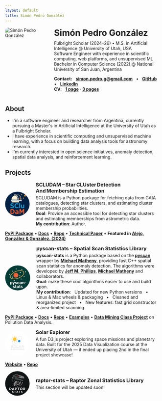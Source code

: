 ```yaml
---
layout: default
title: Simón Pedro González
---
```


<div style="display: flex; align-items: flex-start; gap: 20px; flex-wrap: wrap; margin-bottom: 1.5rem;">
  <img src="/profile.png" alt="Simón Pedro González" style="width: 140px; border-radius: 10px; flex-shrink: 0;" />
  
  <div style="flex: 1; min-width: 200px;">
    <h1 style="margin: 0 0 0.5rem 0;">Simón Pedro González</h1>
    <p style="margin: 0;">
      Fulbright Scholar (2024–26) • M.S. in Artificial Intelligence @ University of Utah, USA<br>
      Software  Engineer with experience in scientific computing, web platforms, and unsupervised ML<br>
      Bachelor in Computer Science (2022) @ National University of San Juan, Argentina<br>
    </p>
    <p>
      <b>Contact:</b> &nbsp;
      <b><a href="mailto:simon.pedro.g@gmail.com">simon.pedro.g@gmail.com</a></b> &nbsp; • &nbsp;
      <b><a href="https://github.com/simonpedrogonzalez" target="_blank">GitHub</a></b> &nbsp; • &nbsp;
      <b><a href="https://www.linkedin.com/in/simon-pedro-gonzalez-70990a21a" target="_blank">LinkedIn</a></b><br>
      <b>CV</b>: &nbsp; <b><a href="/cv_simon_gonzalez_1.pdf">1 page</a></b> · <b><a href="/cv_simon_gonzalez_3.pdf">3 pages</a></b> &nbsp;
    </p>
  </div>
</div>

## About

- I'm a software engineer and researcher from Argentina, currently pursuing a Master's in Artificial Intelligence at the University of Utah as a Fulbright Scholar.
- I have experience in scientific computing and unsupervised machine learning, with a focus on building data analysis tools for astronomy research.
- I'm currently interested in open science initiatives, anomaly detection, spatial data analysis, and reinforcement learning.

## Projects

<div style="display: flex; align-items: center; margin-bottom: 10px;">
  <img src="/scludam-logo.png" alt="SCLUDAM logo" width="80" style="border-radius: 100px; margin-right: 20px;">
  <div>
    <h3 style="margin: 0;">SCLUDAM – Star CLUster Detection And Membership Estimation</h3>
    <p style="margin: 4px 0 0;">
      SCLUDAM is a Python package for fetching data from GAIA catalogues, detecting star clusters, and estimating cluster membership probabilities. <br>
      <b>Goal</b>: Provide an accessible tool for detecting star clusters and estimating memberships from astrometric data.<br>
      <b>My contribution</b>: Author.
    </p>
  </div>
</div>

<p>
  <b><a href="https://pypi.org/project/scludam/" target="_blank">PyPI Package</a></b> •
  <b><a href="https://simonpedrogonzalez.github.io/scludam-docs/readme.html" target="_blank">Docs</a></b> •
  <b><a href="https://github.com/simonpedrogonzalez/scludam" target="_blank">Repo</a></b> •
  <b><a href="/scludam_maci_english.pdf">Technical Paper</a></b> •
  <b>Featured in <a href="https://ui.adsabs.harvard.edu/abs/2024BAAA...65..102A/abstract" target="_blank">Alejo, González & González. (2024)</a></b>
</p>

<div style="display: flex; align-items: center; margin-bottom: 10px;">
  <img src="/pyscan-logo.png" alt="pyscan-stats logo" width="82" style="border-radius: 100px; margin-right: 20px;">
  <div>
    <h3 style="margin: 0;">pyscan-stats – Spatial Scan Statistics Library</h3>
    <p style="margin: 4px 0 0;">
      <b>pyscan-stats</b> is a Python package based on the  
      <b><a href="https://github.com/michaelmathen/pyscan" target="_blank">pyscan</a></b> wrapper by <b><a href="https://mmath.dev/" target="_blank">Michael Matheny</a></b>,
      providing fast C++ spatial scan statistics for anomaly detection. The algorithms
      were developed by <b><a href="https://users.cs.utah.edu/~jeffp/" target="_blank">Jeff M. Phillips</a></b>, <b><a href="https://mmath.dev/" target="_blank">Michael Matheny</a></b> and collaborators. <br>
      <b>Goal</b>: make these cool algorithms easier to use and build upon. <br>
      <b>My contribution</b>: &nbsp; Updated for new Python versions &nbsp; • &nbsp; Linux & Mac wheels & packaging &nbsp; • &nbsp; Cleaned and reorganized project &nbsp; • &nbsp; New features: fast grid constructor & area-limited scanning.
    </p>
  </div>
</div>

<p>
  <b><a href="https://pypi.org/project/pyscan-stats/" target="_blank">PyPI Package</a></b> •
  <b><a href="https://mmath.dev/pyscan/" target="_blank">Docs</a></b> •
  <b><a href="https://github.com/simonpedrogonzalez/pyscan" target="_blank">Repo</a></b> •
  <b><a href="https://github.com/simonpedrogonzalez/pyscan-stats-resources" target="_blank">Examples</a></b> •
  <b><a href="/dm_project_poster.pdf"> Data Mining Class Project</a></b>  on Pollution Data Analysis.
</p>


<div style="display: flex; align-items: center; margin-bottom: 10px;">
<img src="/solar-explorer-logo.png" alt="solar-explorer logo" width="80" style="border-radius: 100px; margin-right: 20px; background-color: black;">
<div>
    <h3 style="margin: 0;">Solar Explorer</h3>
    <p style="margin: 4px 0 0;">
      A fun D3.js project exploring space missions and planetary data. Built for the 2025 Data Visualization course at the University of Utah — it ended up placing 2nd in the final project showcase!
    </p>
  </div>
</div>
<p>
  <b><a href="https://simonpedrogonzalez.github.io/solar-explorer/" target="_blank">Website</a></b> •
  <b><a href="https://github.com/simonpedrogonzalez/solar-explorer" target="_blank">Repo</a></b>
</p>


<div style="display: flex; align-items: center; margin-bottom: 10px;">
  <img src="/raptor-logo.png" alt="raptor-stats logo" width="80" style="border-radius: 100px; margin-right: 20px;">
  <div>
    <h3 style="margin: 0;">raptor-stats – Raptor Zonal Statistics Library</h3>
    <p style="margin: 4px 0 0;">
      This section will be updated soon! <br>
    </p>
  </div>
</div>
<!-- 
<p>
  <b><a href="https://pypi.org/project/pyscan-stats/">PyPI Package</a></b> •
  <b><a href="https://mmath.dev/pyscan/">Docs</a></b> •
  <b><a href="https://github.com/simonpedrogonzalez/pyscan">Repo</a></b> •
  <b><a href="https://github.com/simonpedrogonzalez/pyscan-stats-resources">Examples</a></b> •
  <b><a href="/dm_project_poster.pdf"> Data Mining Class Project</a></b>  on Pollution Data Analysis.
</p>
 -->